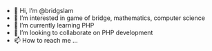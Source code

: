- 👋 Hi, I’m @bridgslam
- 👀 I’m interested in game of bridge, mathematics, computer science
- 🌱 I’m currently learning PHP
- 💞️ I’m looking to collaborate on PHP development
- 📫 How to reach me ...

<!---
bridgslam/bridgslam is a ✨ special ✨ repository because its `README.md` (this file) appears on your GitHub profile.
You can click the Preview link to take a look at your changes.
--->
